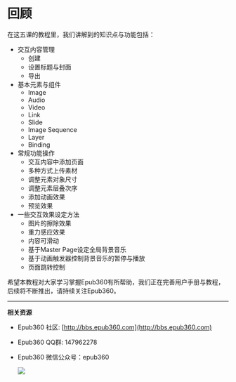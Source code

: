 # 回顾

在这五课的教程里，我们讲解到的知识点与功能包括：

- 交互内容管理
  - 创建
  - 设置标题与封面
  - 导出
- 基本元素与组件
  - Image
  - Audio
  - Video
  - Link
  - Slide
  - Image Sequence
  - Layer
  - Binding
- 常规功能操作
  - 交互内容中添加页面
  - 多种方式上传素材
  - 调整元素对象尺寸
  - 调整元素层叠次序
  - 添加动画效果
  - 预览效果
- 一些交互效果设定方法
  - 图片的擦除效果
  - 重力感应效果
  - 内容可滑动
  - 基于Master Page设定全局背景音乐
  - 基于动画触发器控制背景音乐的暂停与播放
  - 页面跳转控制

希望本教程对大家学习掌握Epub360有所帮助，我们正在完善用户手册与教程，后续将不断推出，请持续关注Epub360。

***

**相关资源**

- Epub360 社区: [http://bbs.epub360.com](http://bbs.epub360.com)
- Epub360 QQ群: 147962278
- Epub360 微信公众号：epub360

  ![](http://qn.static.epub360.com/site-epub360-v2/img/qrcode_for_gh_2de7f0089001_430.jpg)

